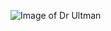 ![Image of Dr Ultman](https://user-images.githubusercontent.com/41507127/157577808-abc6eb21-7f45-4c5a-9749-37add8aa56ca.jpg)
